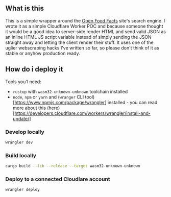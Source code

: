 ## What is this
This is a simple wrapper around the [Open Food Facts](https://world.openfoodfacts.org) site's search engine. I wrote it as a simple Cloudflare Worker POC and because someone thought it would be a good idea to server-side render HTML and send valid JSON as an inline HTML JS script variable instead of simply sending the JSON straight away and letting the client render their stuff. It uses one of the uglier webscraping hacks I've written so far, so please don't think of it as stable or anyhow production ready.

## How do i deploy it
Tools you'l need:
- `rustup` with `wasm32-unknown-unknown` toolchain installed
- `node`, `npm` or `yarn` and (`wranger` CLI tool)[https://www.npmjs.com/package/wrangler] installed - you can read more about this (here)[https://developers.cloudflare.com/workers/wrangler/install-and-update/]


### Develop locally
```sh
wrangler dev
```

### Build locally
```sh
cargo build --lib --release --target wasm32-unknown-unknown
```

### Deploy to a connected Cloudlare account
```sh
wrangler deploy
```
